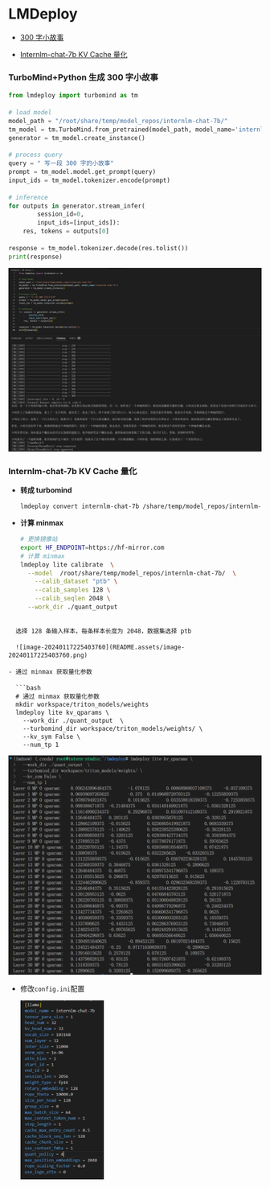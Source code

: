# LMDeploy

- [300 字小故事](#TurboMind+Python-生成-300-字小故事)

- [Internlm-chat-7b KV Cache 量化](#Internlm-chat-7b-KV-Cache-量化)

### TurboMind+Python 生成 300 字小故事

```python
from lmdeploy import turbomind as tm

# load model
model_path = "/root/share/temp/model_repos/internlm-chat-7b/"
tm_model = tm.TurboMind.from_pretrained(model_path, model_name='internlm-chat-7b')
generator = tm_model.create_instance()

# process query
query = " 写一段 300 字的小故事"
prompt = tm_model.model.get_prompt(query)
input_ids = tm_model.tokenizer.encode(prompt)

# inference
for outputs in generator.stream_infer(
        session_id=0,
        input_ids=[input_ids]):
    res, tokens = outputs[0]

response = tm_model.tokenizer.decode(res.tolist())
print(response)
```

![image-20240112203258931](README.assets/image-20240112203258931.png)



### Internlm-chat-7b KV Cache 量化

- **转成 turbomind**

  ```bash
  lmdeploy convert internlm-chat-7b /share/temp/model_repos/internlm-chat-7b
  ```
  
- **计算 minmax**

  ```bash
  # 更换镜像站
  export HF_ENDPOINT=https://hf-mirror.com
  # 计算 minmax
  lmdeploy lite calibrate  \
  	--model  /root/share/temp/model_repos/internlm-chat-7b/  \
      --calib_dataset "ptb" \
      --calib_samples 128 \
      --calib_seqlen 2048 \
    --work_dir ./quant_output
  
```
  
  选择 128 条输入样本，每条样本长度为 2048，数据集选择 ptb
  
  ![image-20240117225403760](README.assets/image-20240117225403760.png)
  
- 通过 minmax 获取量化参数

  ```bash
  # 通过 minmax 获取量化参数
  mkdir workspace/triton_models/weights
  lmdeploy lite kv_qparams \
    --work_dir ./quant_output  \
    --turbomind_dir workspace/triton_models/weights/ \
    --kv_sym False \
    --num_tp 1
  ```

  ![image-20240117230654640](README.assets/image-20240117230654640.png)

- 修改`config.ini`配置

  <img src="README.assets/image-20240117233620146.png" alt="image-20240117233620146" style="zoom:50%;" />